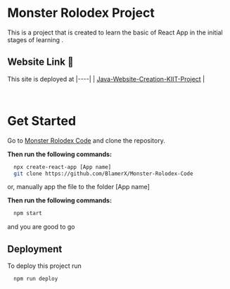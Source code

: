 # Monster Rolodex Project

This is a project that is created to learn the basic of React App in the initial stages of learning .

## Website Link 🧮
This site is deployed at
|----|
| [Java-Website-Creation-KIIT-Project](https://blamerx.github.io/Monster-Rolodex-Project/) |

<br>

# Get Started

Go to [Monster Rolodex Code](https://github.com/BlamerX/Monster-Rolodex-Code)
and clone the repository.

**Then run the following commands:**
```bash
  npx create-react-app [App name]
  git clone https://github.com/BlamerX/Monster-Rolodex-Code
```
or, manually app the file to the folder [App name]


**Then run the following commands:**
```bash
  npm start
```

 and you are good to go

## Deployment

To deploy this project run

```bash
  npm run deploy
```



